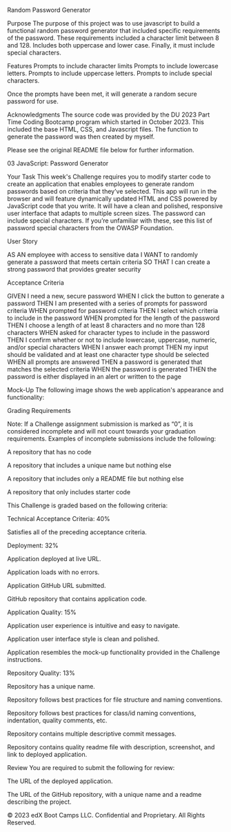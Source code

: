 Random Password Generator 

Purpose
The purpose of this project was to use javascript to build a functional random password generator that included specific requirements of the password.
These requirements included a character limit between 8 and 128. Includes both uppercase and lower case. Finally, it must include special characters. 


Features 
Prompts to include character limits
Prompts to include lowercase letters.
Prompts to include uppercase letters. 
Prompts to include special characters. 

Once the prompts have been met, it will generate a random secure password for use. 

Acknowledgments 
The source code was provided by the DU 2023 Part Time Coding Bootcamp program which started in October 2023. 
This included the base HTML, CSS, and Javascript files.  The function to generate the password was then created by myself. 

Please see the original README file below for further information. 

03 JavaScript: Password Generator

Your Task
This week's Challenge requires you to modify starter code to create an application that enables employees to generate random passwords based on criteria that they’ve selected. This app will run in the browser and will feature dynamically updated HTML and CSS powered by JavaScript code that you write. It will have a clean and polished, responsive user interface that adapts to multiple screen sizes.
The password can include special characters. If you’re unfamiliar with these, see this list of password special characters from the OWASP Foundation.

User Story

AS AN employee with access to sensitive data
I WANT to randomly generate a password that meets certain criteria
SO THAT I can create a strong password that provides greater security



Acceptance Criteria

GIVEN I need a new, secure password
WHEN I click the button to generate a password
THEN I am presented with a series of prompts for password criteria
WHEN prompted for password criteria
THEN I select which criteria to include in the password
WHEN prompted for the length of the password
THEN I choose a length of at least 8 characters and no more than 128 characters
WHEN asked for character types to include in the password
THEN I confirm whether or not to include lowercase, uppercase, numeric, and/or special characters
WHEN I answer each prompt
THEN my input should be validated and at least one character type should be selected
WHEN all prompts are answered
THEN a password is generated that matches the selected criteria
WHEN the password is generated
THEN the password is either displayed in an alert or written to the page



Mock-Up
The following image shows the web application's appearance and functionality:


Grading Requirements

Note: If a Challenge assignment submission is marked as “0”, it is considered incomplete and will not count towards your graduation requirements. Examples of incomplete submissions include the following:


A repository that has no code


A repository that includes a unique name but nothing else


A repository that includes only a README file but nothing else


A repository that only includes starter code



This Challenge is graded based on the following criteria:

Technical Acceptance Criteria: 40%

Satisfies all of the preceding acceptance criteria.


Deployment: 32%


Application deployed at live URL.


Application loads with no errors.


Application GitHub URL submitted.


GitHub repository that contains application code.



Application Quality: 15%


Application user experience is intuitive and easy to navigate.


Application user interface style is clean and polished.


Application resembles the mock-up functionality provided in the Challenge instructions.



Repository Quality: 13%


Repository has a unique name.


Repository follows best practices for file structure and naming conventions.


Repository follows best practices for class/id naming conventions, indentation, quality comments, etc.


Repository contains multiple descriptive commit messages.


Repository contains quality readme file with description, screenshot, and link to deployed application.



Review
You are required to submit the following for review:


The URL of the deployed application.


The URL of the GitHub repository, with a unique name and a readme describing the project.



© 2023 edX Boot Camps LLC. Confidential and Proprietary. All Rights Reserved.





